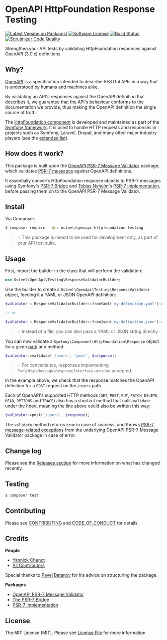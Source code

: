 # OpenAPI HttpFoundation Response Testing

[![Latest Version on Packagist](https://img.shields.io/packagist/v/osteel/openapi-httpfoundation-testing.svg?style=flat-square)](https://packagist.org/packages/osteel/openapi-httpfoundation-testing)
[![Software License](https://img.shields.io/badge/license-MIT-brightgreen.svg?style=flat-square)](LICENSE.md)
[![Build Status](https://travis-ci.com/osteel/openapi-httpfoundation-testing.svg?token=SDx8eeySnDpzswpLVTU3&branch=main)](https://travis-ci.com/osteel/openapi-httpfoundation-testing)
[![Scrutinizer Code Quality](https://scrutinizer-ci.com/g/osteel/openapi-httpfoundation-testing/badges/quality-score.png?b=main&s=bef9ddbf29dac69612a3092e4761e14ce768bccd)](https://scrutinizer-ci.com/g/osteel/openapi-httpfoundation-testing/?branch=main)

Strengthen your API tests by validating HttpFoundation responses against OpenAPI (3.0.x) definitions.

## Why?

[OpenAPI](https://swagger.io/specification/) is a specification intended to describe RESTful APIs in a way that is understood by humans and machines alike.

By validating an API's responses against the OpenAPI definition that describes it, we guarantee that the API's behaviour conforms to the documentation we provide, thus making the OpenAPI definition the single source of truth.

The [HttpFoundation component](https://symfony.com/doc/current/components/http_foundation.html) is developed and maintained as part of the [Symfony framework](https://symfony.com/). It is used to handle HTTP requests and responses in projects such as Symfony, Laravel, Drupal, and many other major industry players (see the [extended list](https://symfony.com/components/HttpFoundation)).

## How does it work?

This package is built upon the [OpenAPI PSR-7 Message Validator](https://github.com/thephpleague/openapi-psr7-validator) package, which validates [PSR-7 messages](https://www.php-fig.org/psr/psr-7/) against OpenAPI definitions.

It essentially converts HttpFoundation response objects to PSR-7 messages using Symfony's [PSR-7 Bridge](https://symfony.com/doc/current/components/psr7.html) and [Tobias Nyholm](https://github.com/Nyholm)'s [PSR-7 implementation](https://github.com/Nyholm/psr7), before passing them on to the OpenAPI PSR-7 Message Validator.

## Install

Via Composer:

```bash
$ composer require --dev osteel/openapi-httpfoundation-testing
```

> 💡 This package is meant to be used for development only, as part of your API test suite.

## Usage

First, import the builder in the class that will perform the validation:

```php
use Osteel\OpenApi\Testing\ResponseValidatorBuilder;
```

Use the builder to create a `Osteel\OpenApi\Testing\ResponseValidator` object, feeding it a YAML or JSON OpenAPI definition:

```php
$validator = ResponseValidatorBuilder::fromYaml('my-definition.yaml')->getValidator();

// or

$validator = ResponseValidatorBuilder::fromJson('my-definition.json')->getValidator();
```

> 💡 Instead of a file, you can also pass a YAML or JSON string directly.

You can now validate a `Symfony\Component\HttpFoundation\Response` object for a given [path](https://swagger.io/specification/#paths-object) and method:

```php
$validator->validate('/users', 'post', $response);
```

> 💡 For convenience, responses implementing `Psr\Http\Message\ResponseInterface` are also accepted.

In the example above, we check that the response matches the OpenAPI definition for a `POST` request on the `/users` path.

Each of OpenAPI's supported HTTP methods (`GET`, `POST`, `PUT`, `PATCH`, `DELETE`, `HEAD`, `OPTIONS` and `TRACE`) also has a shortcut method that calls `validate` under the hood, meaning the line above could also be written this way:

```php
$validator->post('/users', $response);
```

The `validate` method returns `true` in case of success, and throws [PSR-7 message-related exceptions](https://github.com/thephpleague/openapi-psr7-validator#exceptions) from the underlying OpenAPI PSR-7 Message Validator package in case of error.

## Change log

Please see the [Releases section](../../releases) for more information on what has changed recently.

## Testing

```bash
$ composer test
```

## Contributing

Please see [CONTRIBUTING](CONTRIBUTING.md) and [CODE_OF_CONDUCT](CODE_OF_CONDUCT.md) for details.

## Credits

**People**

- [Yannick Chenot](https://github.com/osteel)
- [All Contributors](../../contributors)

Special thanks to [Pavel Batanov](https://github.com/scaytrase) for his advice on structuring the package.

**Packages**

- [OpenAPI PSR-7 Message Validator](https://github.com/thephpleague/openapi-psr7-validator)
- [The PSR-7 Bridge](https://symfony.com/doc/current/components/psr7.html)
- [PSR-7 implementation](https://github.com/Nyholm/psr7)

## License

The MIT License (MIT). Please see [License File](LICENSE.md) for more information.
